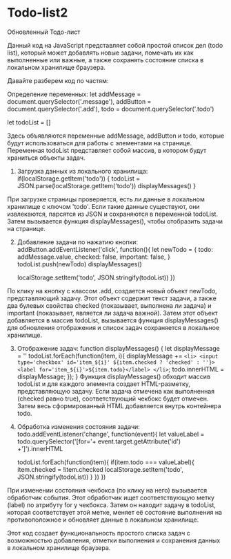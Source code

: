 # Todo-list2
Обновленный Тодо-лист 

Данный код на JavaScript представляет собой простой список дел (todo list), который может добавлять новые задачи, помечать их как выполненные или важные, а также сохранять состояние списка в локальном хранилище браузера.

Давайте разберем код по частям:

Определение переменных:
let addMessage = document.querySelector('.message'),
    addButton = document.querySelector('.add'),
    todo = document.querySelector('.todo')

let todoList = []

Здесь объявляются переменные addMessage, addButton и todo, которые будут использоваться для работы с элементами на странице. Переменная todoList представляет собой массив, в котором будут храниться объекты задач.

1. Загрузка данных из локального хранилища:
if(localStorage.getItem('todo')) {
    todoList = JSON.parse(localStorage.getItem('todo'))
    displayMessages()
}

При загрузке страницы проверяется, есть ли данные в локальном хранилище с ключом 'todo'. Если такие данные существуют, они извлекаются, парсятся из JSON и сохраняются в переменной todoList. Затем вызывается функция displayMessages(), чтобы отобразить задачи на странице.

2. Добавление задачи по нажатию кнопки:
   addButton.addEventListener('click', function(){
    let newTodo = {
        todo: addMessage.value,
        checked: false,
        important: false,
    }
    todoList.push(newTodo)
    displayMessages()

    localStorage.setItem('todo', JSON.stringify(todoList))
})

По клику на кнопку с классом .add, создается новый объект newTodo, представляющий задачу. Этот объект содержит текст задачи, а также два булевых свойства checked (показывает, выполнена ли задача) и important (показывает, является ли задача важной). Затем этот объект добавляется в массив todoList, вызывается функция displayMessages() для обновления отображения и список задач сохраняется в локальное хранилище.

3. Отображение задач:
 function displayMessages() {
    let displayMessage = ''
    todoList.forEach(function(item, i){
        displayMessage += `
        <li>
        <input type='checkbox' id='item_${i}' ${item.checked ? 'checked' : ''}>
        <label for='item_${i}'>${item.todo}</label>
        </li>
        `;
        todo.innerHTML = displayMessage;
    });
}
Функция displayMessages() обходит массив todoList и для каждого элемента создает HTML-разметку, представляющую задачу. Если задача отмечена как выполненная (checked равно true), соответствующий чекбокс будет отмечен. Затем весь сформированный HTML добавляется внутрь контейнера todo.

4. Обработка изменения состояния задачи:
   todo.addEventListener('change', function(event){
    let valueLabel = todo.querySelector('[for='+ event.target.getAttribute('id') +']').innerHTML
    
    todoList.forEach(function(item){
        if(item.todo === valueLabel){
            item.checked = !item.checked
            localStorage.setItem('todo', JSON.stringify(todoList))
        }
    })
})

При изменении состояния чекбокса (по клику на него) вызывается обработчик события. Этот обработчик ищет соответствующую метку (label) по атрибуту for у чекбокса. Затем он находит задачу в todoList, которая соответствует этой метке, меняет её состояние выполнения на противоположное и обновляет данные в локальном хранилище.

Этот код создает функциональность простого списка задач с возможностью добавления, отметки выполнения и сохранения данных в локальном хранилище браузера.
